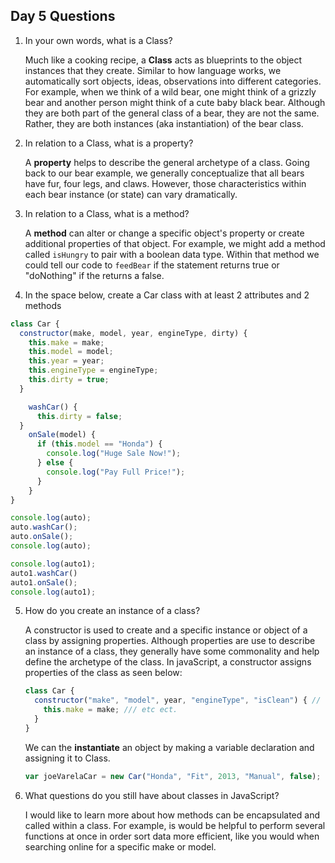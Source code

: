 ## Day 5 Questions

1. In your own words, what is a Class?

    Much like a cooking recipe, a **Class** acts as blueprints to the object instances that they create. Similar to how language works, we automatically sort objects, ideas, observations into different categories. For example, when we think of a wild bear, one might think of a grizzly bear and another person might think of a cute baby black bear. Although they are both part of the general class of a bear, they are not the same. Rather, they are both instances (aka instantiation) of the bear class.

2. In relation to a Class, what is a property?

    A **property** helps to describe the general archetype of a class. Going back to our bear example, we generally conceptualize that all bears have fur, four legs, and claws. However, those characteristics within each bear instance (or state) can vary dramatically.

3. In relation to a Class, what is a method?

    A **method** can alter or change a specific object's property or create additional properties of that object. For example, we might add a method called `isHungry` to pair with a boolean data type. Within that method we could tell our code to `feedBear` if the statement returns true or "doNothing" if the returns a false.

4. In the space below, create a Car class with at least 2 attributes and 2 methods
```javaScript
class Car {
  constructor(make, model, year, engineType, dirty) {
    this.make = make;
    this.model = model;
    this.year = year;
    this.engineType = engineType;
    this.dirty = true;
  }

    washCar() {
      this.dirty = false;
  }
    onSale(model) {
      if (this.model == "Honda") {
        console.log("Huge Sale Now!");
      } else {
        console.log("Pay Full Price!");
      }  
    }
}

console.log(auto);
auto.washCar();
auto.onSale();
console.log(auto);

console.log(auto1);
auto1.washCar()
auto1.onSale();
console.log(auto1);
```

5. How do you create an instance of a class?

    A constructor is used to create and a specific instance or object of a class by assigning properties. Although properties are use to describe an instance of a class, they generally have some commonality and help define the archetype of the class. In javaScript, a constructor assigns properties of the class as seen below:
    ```JavaScript
    class Car {
      constructor("make", "model", year, "engineType", "isClean") { // These are all properties or characteristics of the car Class.
        this.make = make; /// etc ect.
      }
    }
    ```
    We can the **instantiate** an object by making a variable declaration and assigning it to Class.
    ```javaScript
    var joeVarelaCar = new Car("Honda", "Fit", 2013, "Manual", false);
    ```


6. What questions do you still have about classes in JavaScript?

    I would like to learn more about how methods can be encapsulated and called within a class. For example, is would be helpful to perform several functions at once in order sort data more efficient, like you would when searching online for a specific make or model.
